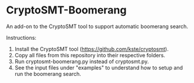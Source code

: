 # CryptoSMT-Boomerang
An add-on to the CryptoSMT tool to support automatic boomerang search.

Instructions:
1. Install the CryptoSMT tool (https://github.com/kste/cryptosmt).
2. Copy all files from this repository into their respective folders.
3. Run cryptosmt-boomerang.py instead of cryptosmt.py.
4. See the input files under "examples" to understand how to setup and run the boomerang search.
